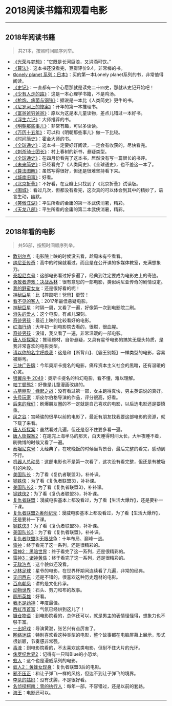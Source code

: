# 2018阅读书籍和观看电影

-----------

## 2018年阅读书籍
> 共21本，按照时间顺序列举。

* [《光荣与梦想》](https://book.douban.com/subject/26314954/)：“它既是长河巨浪，又涓滴可饮。”
* [《算法》](https://book.douban.com/subject/19952400/)：这本书还没看完，豆瓣评价9.4，非常棒的书。
* [《lonely planet 系列：日本》](https://book.douban.com/subject/26841390/)：买的第一本Lonely planet系列的书，非常值得阅读。
* [《史记》](https://book.douban.com/subject/1836555/)：一直都有一个心愿那就是读完二十四史，那就从史记开始吧！
* [《少有人走的路》](https://book.douban.com/subject/1775691/)：这是一本心理学书籍，不是鸡汤。
* [《枪炮、病菌与钢铁》](https://book.douban.com/subject/1813841/)：据说是一本比《人类简史》更牛的书。
* [《尼罗河上的惨案》](https://book.douban.com/subject/1813841/)：开年的第一本推理书。
* [《富爸爸穷爸爸》](https://book.douban.com/subject/3291111/)：原以为这是本儿童读物，差点儿错过一本好书。
* [《浮生六记》](https://book.douban.com/subject/26610864/)：大师推荐的书。
* [《明朝那些事儿》](https://book.douban.com/subject/3674537/)：非常有趣，可以多读读。
* [《万历十五年》](https://book.douban.com/subject/1981042/)：可以和《明朝那些事儿》做一下比较。
* [《时间简史》](https://book.douban.com/subject/1034282/)：霍金大师的书。
* [《全球通史》](https://book.douban.com/subject/1225977/)：这本书一定要好好阅读，一定会有收获的，尽快看完。
* [《刺杀骑士团长》](https://book.douban.com/subject/27199470/)：村上春树的新书，悬疑类型。
* [《全球通史》](https://book.douban.com/subject/1225977/)：在四月份看完了这本书，居然没有写一篇很长的书评。
* [《未来简史》](https://book.douban.com/subject/26943161/)：已经看完了《人类简史》、《全球通史》，也不差这一本了。
* [《算法图解》](https://book.douban.com/subject/26979890/)：虽然写得很好，但还是很难坚持看下来。
* [《城南旧事》](https://book.douban.com/subject/3057333/)：好看。
* [《北京折叠》](https://book.douban.com/reading/38014370/)：不好看，在豆瓣上只找到了《北京折叠》试读版。
* [《围城》](https://book.douban.com/subject/1008145/)：看过几次，但都没有看完，这次真的可以体会到其中的精妙了，语言生动，幽默。
* [《笑傲江湖》](https://book.douban.com/subject/1002299/)：平生所看的金庸的第一本武侠消暑，精彩。
* [《天龙八部》](https://book.douban.com/subject/1255625/)：平生所看的金庸的第二本武侠消暑，精彩。

------------------------------

## 2018年看的电影
> 共56部，按照时间顺序列举。


- [敦刻尔克](https://movie.douban.com/subject/26607693/)：电影院上映的时候没去看，趁周末有空看看。
- [纳尼亚传奇](https://movie.douban.com/subject/1309052/)：高中的时候就看过，而且是在公开课的多媒体教室，充满想象力。
- [泰坦尼克号](https://movie.douban.com/subject/1292722/)：这部电影看过好多遍了，经典到注定要成为电影史上的奇迹。
- [勇敢者游戏：决战丛林](https://movie.douban.com/subject/26586766/)：很有意思的一部电影，类似纳尼亚传奇的剧情设定。
- [我的野蛮女友](https://movie.douban.com/subject/1292286/)：还是很好看的呢！
- [神秘巨星](https://movie.douban.com/subject/26942674/)：比【摔跤吧！爸爸】更赞！
- [看不见的客人](https://movie.douban.com/subject/26580232/)：2017年最佳悬疑电影。
- [神秘巨星](https://movie.douban.com/subject/26942674/)：时隔一周，又看了一遍，好像第一次到电影院二刷。
- [消失的爱人](https://movie.douban.com/subject/21318488/)：这个电影，有点儿深刻。
- [奇迹男孩](https://movie.douban.com/subject/26787574/)：最近上映的比较看好的电影。
- [红海行动](https://movie.douban.com/subject/26861685/)：大年初一到电影院去看的，很燃，很血腥。
- [奇迹男孩](https://movie.douban.com/subject/26787574/)：没错，我又看了一遍，非常温暖的一部电影。
- [唐人街探案2](https://movie.douban.com/subject/26698897/)：推理题材，自带悬疑，又具有星爷电影的搞笑无厘头特质，是我非常喜欢的电影类型。
- [请以你的名字呼唤我](https://movie.douban.com/subject/26799731/)：这是和【断背山】、【霸王别姬】一样类型的电影，容易被掰弯。
- [三块广告牌](https://movie.douban.com/subject/26611804/)：今年奥斯卡提名的电影，痛斥资本主义社会的黑暗，还有温暖的心灵。
- [银翼杀手 2049](https://movie.douban.com/subject/10512661/)：奥斯卡提名的科幻电影，看不懂，难以理解。
- [帕丁顿熊2](https://movie.douban.com/subject/26340419/)：好像是儿童漫画改编的。
- [古墓丽影：缘起之战](https://movie.douban.com/subject/3445906/)：没有看过第一部，女主跑得真快，男主英语说的真好。
- [头号玩家](https://movie.douban.com/subject/4920389/)：斯皮尔伯格导演的作品，评分很高，好看。
- [后来的我们](https://movie.douban.com/subject/26683723/)：刷爆朋友圈的不一定就是自己喜欢的电影，以后选电影还是要慎重。
- [风之谷](https://movie.douban.com/subject/1291585/)：宫崎骏的很早以前的电影了，最近有朋友找我要这部电影的资源，就下载了来看。
- [唐人街探案](https://movie.douban.com/subject/26311973/)：虽然看过几遍，但还是忍不住要多看一遍。
- [唐人街探案2](https://movie.douban.com/subject/26698897/)：在跑完上海半马的那天，白天睡得时间太长，大半夜睡不着，刷微博的时候又看了一遍。
- [泰坦尼克号](https://movie.douban.com/subject/1292722/)：太经典了，在吃晚饭的时候当背景音，最后完整的看完，感动到不行。
- [机器人总动员](https://movie.douban.com/subject/2131459/)：这部电影也不是第一次看了，这次没有看完整，但还是有被吸引的片段。
- [美国队长](https://movie.douban.com/subject/2138838/)：为了看《复仇者联盟3》，补补课。
- [钢铁侠](https://movie.douban.com/subject/1432146/)：为了看《复仇者联盟3》，补补课。
- [美国队长2](https://movie.douban.com/subject/6390823/)：为了看《复仇者联盟3》，补补课。
- [钢铁侠2](https://movie.douban.com/subject/3066739/)：为了看《复仇者联盟3》，补补课。
- [复仇者联盟](https://movie.douban.com/subject/1866479/)：漫威电影基本上都没看过，为了看【生活大爆炸】，还是要补一下课。
- [复仇者联盟2:奥创纪元](https://movie.douban.com/subject/10741834/)：漫威电影基本上都没看过，为了看【生活大爆炸】，还是要补一下课。
- [钢铁侠3](https://movie.douban.com/subject/3231742/)：为了看《复仇者联盟3》，补补课。
- [美国队长3](https://movie.douban.com/subject/25820460/)：为了看《复仇者联盟》，补补课。
- [复仇者联盟3:无限战争](https://movie.douban.com/subject/24773958/)：十年布局、巅峰一战。
- [雷神](https://movie.douban.com/subject/1866471/)：终于看完了这一系列，还是很精彩的。
- [雷神2：黑暗世界](https://movie.douban.com/subject/6560058/)：终于看完了这一系列，还是很精彩的。
- [雷神3：诸神黄昏](https://movie.douban.com/subject/25821634/)：终于看完了这一系列，还是很精彩的。
- [无敌浩克](https://movie.douban.com/subject/1866475/)：这个貌似还没看。
- [少林足球](https://movie.douban.com/subject/1297747/)：星爷的电影，在世界杯期间连续看了几遍，非常的经典。
- [无问西东](https://movie.douban.com/subject/6874741/)：还是不错的，很喜欢这种历史题材的电影。
- [百鸟朝凤](https://movie.douban.com/subject/10831445/)：讲的是文化传承。
- [动物世界](https://movie.douban.com/subject/26925317/)：石头、剪刀和布的故事。
- [厕所英雄](https://movie.douban.com/subject/26942645/)：好看。
- [我不是药神](https://movie.douban.com/subject/26752088/)：年度最佳。
- [西虹市首富](https://movie.douban.com/subject/27605698/)：气氛已经烘到这儿了！
- [镰仓物语](https://movie.douban.com/subject/26916229/)：到电影院看的，总体还可以，就是男主的表情怪怪得，想象力也不够丰富。
- [一出好戏](https://movie.douban.com/subject/26985127/)：导演黄渤，张艺兴有点厉害了。
- [网络迷踪](https://movie.douban.com/subject/27615441/)：特别喜欢看这种类型的电影，整个故事都在电脑屏幕上展示，形式很新颖，节奏感非常强。
- [毒液](https://movie.douban.com/subject/3168101/)：到电影院看的，不太喜欢这类电影，但耐不住大片的光环。
- [侏罗纪世界2](https://movie.douban.com/subject/26416062/)：记得有一只叫Blue的小恐龙。
- [蚁人](https://movie.douban.com/subject/1866473/)：这个也是漫威系列的电影。
- [蚁人2：黄蜂女现身](https://movie.douban.com/subject/26636712/)：复仇者联盟3后的电影。
- [邪不压正](https://movie.douban.com/subject/26366496/)：和让子弹飞一样的风格，但达不到让子弹飞的境界。
- [李茶的姑妈](https://movie.douban.com/subject/27092785/)：没有沈腾，不是很好看。
- [名侦探柯南：零的执行人](https://movie.douban.com/subject/27110363/)：每年一部，不容错过，还是以前的套路。
- [海王](https://movie.douban.com/subject/3878007/)：电影还可以。

-----------------------------

